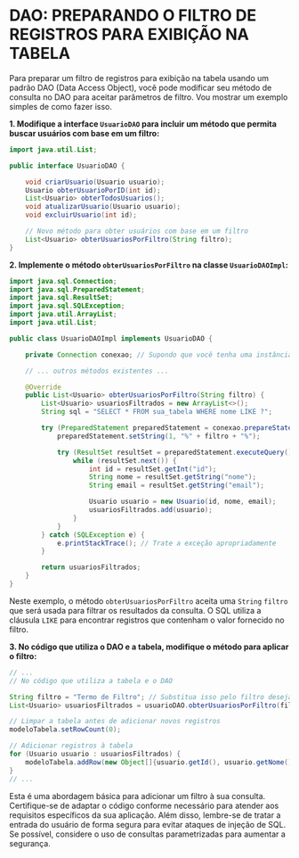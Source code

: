 # DAO: PREPARANDO O FILTRO DE REGISTROS PARA EXIBIÇÃO NA TABELA
Para preparar um filtro de registros para exibição na tabela usando um padrão DAO (Data Access Object), você pode modificar seu método de consulta no DAO para aceitar parâmetros de filtro. Vou mostrar um exemplo simples de como fazer isso.

**1. Modifique a interface `UsuarioDAO` para incluir um método que permita buscar usuários com base em um filtro:**

```java
import java.util.List;

public interface UsuarioDAO {

    void criarUsuario(Usuario usuario);
    Usuario obterUsuarioPorID(int id);
    List<Usuario> obterTodosUsuarios();
    void atualizarUsuario(Usuario usuario);
    void excluirUsuario(int id);

    // Novo método para obter usuários com base em um filtro
    List<Usuario> obterUsuariosPorFiltro(String filtro);
}
```

**2. Implemente o método `obterUsuariosPorFiltro` na classe `UsuarioDAOImpl`:**

```java
import java.sql.Connection;
import java.sql.PreparedStatement;
import java.sql.ResultSet;
import java.sql.SQLException;
import java.util.ArrayList;
import java.util.List;

public class UsuarioDAOImpl implements UsuarioDAO {

    private Connection conexao; // Supondo que você tenha uma instância de Connection

    // ... outros métodos existentes ...

    @Override
    public List<Usuario> obterUsuariosPorFiltro(String filtro) {
        List<Usuario> usuariosFiltrados = new ArrayList<>();
        String sql = "SELECT * FROM sua_tabela WHERE nome LIKE ?";

        try (PreparedStatement preparedStatement = conexao.prepareStatement(sql)) {
            preparedStatement.setString(1, "%" + filtro + "%");

            try (ResultSet resultSet = preparedStatement.executeQuery()) {
                while (resultSet.next()) {
                    int id = resultSet.getInt("id");
                    String nome = resultSet.getString("nome");
                    String email = resultSet.getString("email");

                    Usuario usuario = new Usuario(id, nome, email);
                    usuariosFiltrados.add(usuario);
                }
            }
        } catch (SQLException e) {
            e.printStackTrace(); // Trate a exceção apropriadamente
        }

        return usuariosFiltrados;
    }
}
```

Neste exemplo, o método `obterUsuariosPorFiltro` aceita uma `String` `filtro` que será usada para filtrar os resultados da consulta. O SQL utiliza a cláusula `LIKE` para encontrar registros que contenham o valor fornecido no filtro.

**3. No código que utiliza o DAO e a tabela, modifique o método para aplicar o filtro:**

```java
// ...
// No código que utiliza a tabela e o DAO

String filtro = "Termo de Filtro"; // Substitua isso pelo filtro desejado
List<Usuario> usuariosFiltrados = usuarioDAO.obterUsuariosPorFiltro(filtro);

// Limpar a tabela antes de adicionar novos registros
modeloTabela.setRowCount(0);

// Adicionar registros à tabela
for (Usuario usuario : usuariosFiltrados) {
    modeloTabela.addRow(new Object[]{usuario.getId(), usuario.getNome(), usuario.getEmail()});
}
// ...
```

Esta é uma abordagem básica para adicionar um filtro à sua consulta. Certifique-se de adaptar o código conforme necessário para atender aos requisitos específicos da sua aplicação. Além disso, lembre-se de tratar a entrada do usuário de forma segura para evitar ataques de injeção de SQL. Se possível, considere o uso de consultas parametrizadas para aumentar a segurança.
